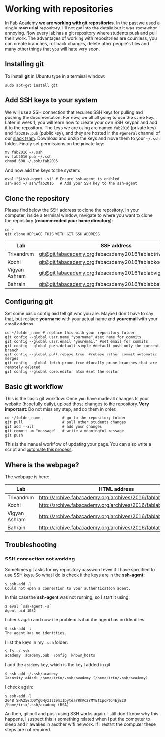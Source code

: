 # Working with repositories
In Fab Academy **we are working with git repositories**. In the past we used a single **mercurial** repository. I'll not get into the details but it was _somewhat_ annoying. Now every lab has a git repository where students push and pull their work. The advantages of working with repositories are countless, you can create branches, roll back changes, delete other people's files and many other things that you will hate very soon.

## Installing git
To install **git** in Ubuntu type in a terminal window:

`sudo apt-get install git`

## Add SSH keys to your system
 We will use a SSH connection that requires SSH keys for pulling and pushing the documentation. For now, we all all going to use the same key. Later in week 1, you will learn how to create your own SSH keypair and add it to the repository. The keys we are using are named `fab2016` (private key) and `fab2016.pub` (public key), and they are hosted in the `#general` channel of our [slack team](https://fabacademy2016.slack.com). Download and unzip the keys and move them to your `~/.ssh` folder. Finally set permissions on the private key:
```
mv fab2016 ~/.ssh
mv fab2016.pub ~/.ssh
chmod 600 ~/.ssh/fab2016
```
And now add the keys to the system:
```
eval "$(ssh-agent -s)" # Ensure ssh-agent is enabled
ssh-add ~/.ssh/fab2016   # Add your SSH key to the ssh-agent
```

## Clone the repository
Please find below the SSH address to clone the repository. In your computer, inside a terminal window, navigate to where you want to clone the repository (**recommended your home directory**):

```
cd ~
git clone REPLACE_THIS_WITH_GIT_SSH_ADDRESS
```
Lab | SSH address | Folder created
--- | --- | ---
Trivandrum | git@git.fabacademy.org:fabacademy2016/fablabtrivandrum.git | fablabtrivandrum
Kochi | git@git.fabacademy.org:fabacademy2016/fablabkochi.git | fablabkochi
Vigyan Ashram | git@git.fabacademy.org:fabacademy2016/fablabvigyanashram.git | fablabvigyanashram
Bahrain | git@git.fabacademy.org:fabacademy2016/fablabbahrain.git | fablabbahrain

## Configuring git
Set some basic config and tell git who you are. Maybe I don't have to say that, but replace **yourname** with your actual name and **youremail** with your email address.
```
cd ~/folder_name # replace this with your repository folder
git config --global user.name "yourname" #set name for commits
git config --global user.email "youremail" #set email for commits
git config --global push.default simple #default push only the current branch
git config --global pull.rebase true  #rebase rather commit automatic merges
git config --global fetch.prune true #locally prune branches that are remotely deleted
git config --global core.editor atom #set the editor
```

## Basic git workflow
This is the basic git workflow. Once you have made all changes to your website (hopefully daily), upload those changes to the repository. **Very important:** Do not miss any step, and do them in order.
```
cd ~/folder_name          # go to the repository folder
git pull                  # pull other students changes
git add --all             # add your changes
git commit -m "message"   # write a meaningful message
git push
```
This is the manual workflow of updating your page. You can also write a script and  [automate this process](.doc.html).

## Where is the webpage?
The webpage is here:

Lab | HTML address
--- | ---
Trivandrum | <http://archive.fabacademy.org/archives/2016/fablabtrivandrum>
Kochi | <http://archive.fabacademy.org/archives/2016/fablabkochi>
Vigyan Ashram | <http://archive.fabacademy.org/archives/2016/fablabvigyanashram>
Bahrain | <http://archive.fabacademy.org/archives/2016/fablabbahrain>

## Troubleshooting

### SSH connection not working
Sometimes git asks for my repository password even if I have specified to use SSH keys. So what I do is check if the keys are in the **ssh-agent**:
```
$ ssh-add -l
Could not open a connection to your authentication agent.
```
In this case the **ssh-agent** was not running, so I start it using:
```
$ eval `ssh-agent -s`
Agent pid 3032
```
I check again and now the problem is that the agent has no identities:
```
$ ssh-add -l
The agent has no identities.
```
I list the keys in my `.ssh` folder:
```
$ ls ~/.ssh
academy  academy.pub  config  known_hosts
```
I add the `academy` key, which is the key I added in git
```
$ ssh-add ~/.ssh/academy
Identity added: /home/irix/.ssh/academy (/home/irix/.ssh/academy)
```
I check again:
```
$ ssh-add -l
2048 SHA256:D0Yg6HyzIzD9mIIpytearRhVc2YMYEtIpqP664EjEzU /home/irix/.ssh/academy (RSA)
```
An then, git pull and push using SSH works again. I still don't know why this happens, I suspect this is something related when I put the computer to sleep and it awakes in another wifi network. If I restart the computer these steps are not required.
